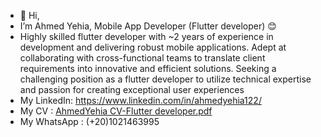 - 👋 Hi,
-  I’m Ahmed Yehia, Mobile App Developer (Flutter developer) 😊
- Highly skilled flutter developer with ~2 years of experience in development and delivering robust mobile applications.
Adept at collaborating with cross-functional teams to translate client requirements into innovative and efficient
solutions. Seeking a challenging position as a flutter developer to utilize technical expertise and passion for creating
exceptional user experiences
- My LinkedIn: https://www.linkedin.com/in/ahmedyehia122/
- My CV : [AhmedYehia CV-Flutter developer.pdf](https://github.com/Ahmedyehia122/Ahmedyehia122/files/13875346/AhmedYehia.CV-Flutter.developer.pdf)
- My WhatsApp : (+20)1021463995



 

<!---
Ahmedyehia122/Ahmedyehia122 is a ✨ special ✨ repository because its `README.md` (this file) appears on your GitHub profile.
You can click the Preview link to take a look at your changes.
--->
